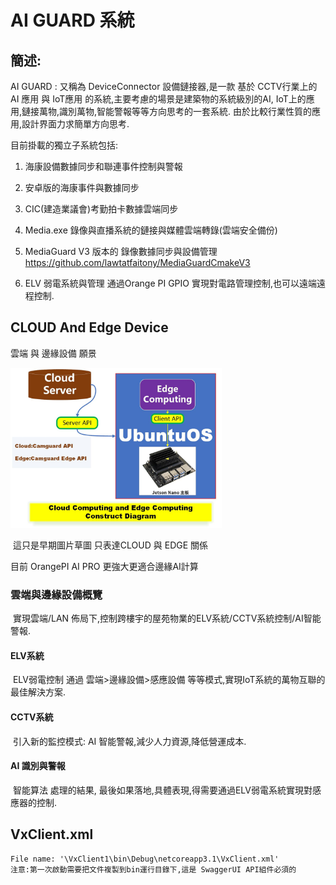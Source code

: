 # AI GUARD 系統

## 簡述:

AI GUARD : 又稱為 DeviceConnector 設備鏈接器,是一款 基於 CCTV行業上的 AI 應用 與 IoT應用 的系統,主要考慮的場景是建築物的系統級別的AI, IoT上的應用,鏈接萬物,識別萬物,智能警報等等方向思考的一套系統. 由於比較行業性質的應用,設計界面力求簡單方向思考.

目前掛載的獨立子系統包括:

1. 海康設備數據同步和聯連事件控制與警報
2. 安卓版的海康事件與數據同步
3. CIC(建造業議會)考勤拍卡數據雲端同步
4. Media.exe 錄像與直播系統的鏈接與媒體雲端轉錄(雲端安全備份)
5. MediaGuard V3 版本的 錄像數據同步與設備管理 https://github.com/lawtatfaitony/MediaGuardCmakeV3

6. ELV 弱電系統與管理 通過Orange PI GPIO 實現對電路管理控制,也可以遠端遠程控制.

## CLOUD And Edge Device 

雲端 與 邊緣設備 願景

<img src="README_IMGs/Could_and_Edge_Computing.jpg" alt="Could_and_Edge_Computing" style="zoom: 33%;" />

​							這只是早期圖片草圖 只表達CLOUD 與 EDGE 關係

目前 OrangePI AI PRO 更強大更適合邊緣AI計算

### 雲端與邊緣設備概覽

​	實現雲端/LAN 佈局下,控制跨樓宇的屋苑物業的ELV系統/CCTV系統控制/AI智能警報.

#### 	ELV系統

​		ELV弱電控制 通過 雲端>邊緣設備>感應設備 等等模式,實現IoT系統的萬物互聯的最佳解決方案.

#### 	CCTV系統 

​		引入新的監控模式: AI 智能警報,減少人力資源,降低營運成本.

#### 	 AI 識別與警報 

​		智能算法 處理的結果, 最後如果落地,具體表現,得需要通過ELV弱電系統實現對感應器的控制.

## VxClient.xml

```
File name: '\VxClient1\bin\Debug\netcoreapp3.1\VxClient.xml'
注意:第一次啟動需要把文件複製到bin運行目錄下,這是 SwaggerUI API組件必須的
```

